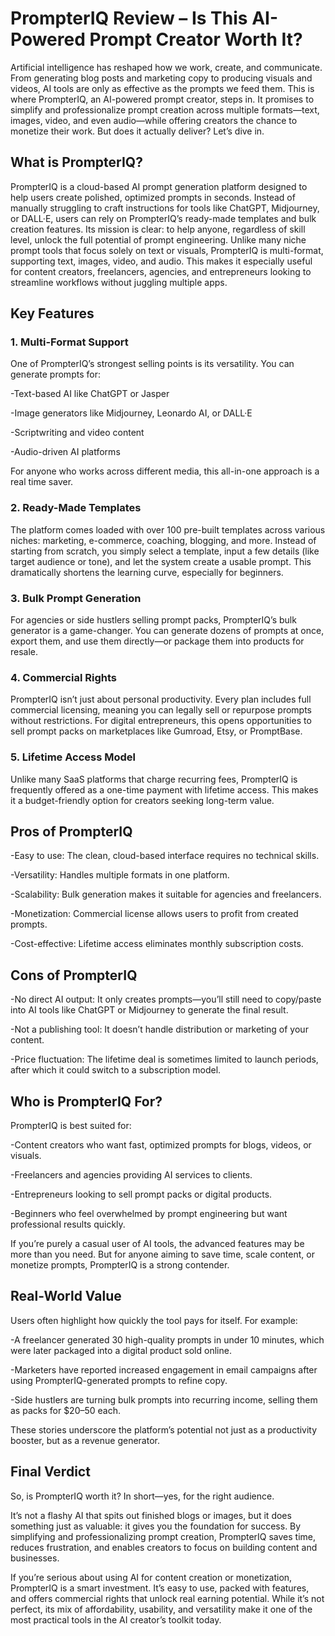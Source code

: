 **<h1>PrompterIQ Review – Is This AI-Powered Prompt Creator Worth It?</h1>**

Artificial intelligence has reshaped how we work, create, and communicate. From generating blog posts and marketing copy to producing visuals and videos, AI tools are only as effective as the prompts we feed them. This is where PrompterIQ, an AI-powered prompt creator, steps in. It promises to simplify and professionalize prompt creation across multiple formats—text, images, video, and even audio—while offering creators the chance to monetize their work. But does it actually deliver? Let’s dive in.

**<h2>What is PrompterIQ?</h2>**

PrompterIQ is a cloud-based AI prompt generation platform designed to help users create polished, optimized prompts in seconds. Instead of manually struggling to craft instructions for tools like ChatGPT, Midjourney, or DALL·E, users can rely on PrompterIQ’s ready-made templates and bulk creation features. Its mission is clear: to help anyone, regardless of skill level, unlock the full potential of prompt engineering.
Unlike many niche prompt tools that focus solely on text or visuals, PrompterIQ is multi-format, supporting text, images, video, and audio. This makes it especially useful for content creators, freelancers, agencies, and entrepreneurs looking to streamline workflows without juggling multiple apps.

**<h2>Key Features</h2>**

**<h3>1. Multi-Format Support</h3>**

One of PrompterIQ’s strongest selling points is its versatility. You can generate prompts for:

-Text-based AI like ChatGPT or Jasper

-Image generators like Midjourney, Leonardo AI, or DALL·E

-Scriptwriting and video content

-Audio-driven AI platforms

For anyone who works across different media, this all-in-one approach is a real time saver.

**<h3>2. Ready-Made Templates</h3>**

The platform comes loaded with over 100 pre-built templates across various niches: marketing, e-commerce, coaching, blogging, and more. Instead of starting from scratch, you simply select a template, input a few details (like target audience or tone), and let the system create a usable prompt. This dramatically shortens the learning curve, especially for beginners.

**<h3>3. Bulk Prompt Generation**</h3>
   
For agencies or side hustlers selling prompt packs, PrompterIQ’s bulk generator is a game-changer. You can generate dozens of prompts at once, export them, and use them directly—or package them into products for resale.

**<h3>4. Commercial Rights</h3>**
   
PrompterIQ isn’t just about personal productivity. Every plan includes full commercial licensing, meaning you can legally sell or repurpose prompts without restrictions. For digital entrepreneurs, this opens opportunities to sell prompt packs on marketplaces like Gumroad, Etsy, or PromptBase.

**<h3>5. Lifetime Access Model</h3>**
   
Unlike many SaaS platforms that charge recurring fees, PrompterIQ is frequently offered as a one-time payment with lifetime access. This makes it a budget-friendly option for creators seeking long-term value.

**<h2>Pros of PrompterIQ</h2>**

-Easy to use: The clean, cloud-based interface requires no technical skills.

-Versatility: Handles multiple formats in one platform.

-Scalability: Bulk generation makes it suitable for agencies and freelancers.

-Monetization: Commercial license allows users to profit from created prompts.

-Cost-effective: Lifetime access eliminates monthly subscription costs.

**<h2>Cons of PrompterIQ</h2>**

-No direct AI output: It only creates prompts—you’ll still need to copy/paste into AI tools like ChatGPT or Midjourney to generate the final result.

-Not a publishing tool: It doesn’t handle distribution or marketing of your content.

-Price fluctuation: The lifetime deal is sometimes limited to launch periods, after which it could switch to a subscription model.

**<h2>Who is PrompterIQ For?</h2>**

PrompterIQ is best suited for:

-Content creators who want fast, optimized prompts for blogs, videos, or visuals.

-Freelancers and agencies providing AI services to clients.

-Entrepreneurs looking to sell prompt packs or digital products.

-Beginners who feel overwhelmed by prompt engineering but want professional results quickly.

If you’re purely a casual user of AI tools, the advanced features may be more than you need. But for anyone aiming to save time, scale content, or monetize prompts, PrompterIQ is a strong contender.

**<h2>Real-World Value</h2>**

Users often highlight how quickly the tool pays for itself. For example:

-A freelancer generated 30 high-quality prompts in under 10 minutes, which were later packaged into a digital product sold online.

-Marketers have reported increased engagement in email campaigns after using PrompterIQ-generated prompts to refine copy.

-Side hustlers are turning bulk prompts into recurring income, selling them as packs for $20–50 each.

These stories underscore the platform’s potential not just as a productivity booster, but as a revenue generator.

**<h2>Final Verdict</h2>**

So, is PrompterIQ worth it? In short—yes, for the right audience.

It’s not a flashy AI that spits out finished blogs or images, but it does something just as valuable: it gives you the foundation for success. By simplifying and professionalizing prompt creation, PrompterIQ saves time, reduces frustration, and enables creators to focus on building content and businesses.

If you’re serious about using AI for content creation or monetization, PrompterIQ is a smart investment. It’s easy to use, packed with features, and offers commercial rights that unlock real earning potential. While it’s not perfect, its mix of affordability, usability, and versatility make it one of the most practical tools in the AI creator’s toolkit today.
